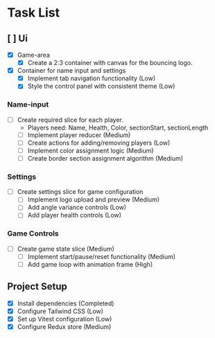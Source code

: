 # Task List

## [ ] Ui

- [x] Game-area
  - [x] Create a 2:3 container with canvas for the bouncing logo.
- [x] Container for name input and settings
  - [x] Implement tab navigation functionality (Low)
  - [x] Style the control panel with consistent theme (Low)

### Name-input

- [ ] Create required slice for each player.
  - Players need: Name, Health, Color, sectionStart, sectionLength
  - [ ] Implement player reducer (Medium)
  - [ ] Create actions for adding/removing players (Low)
  - [ ] Implement color assignment logic (Medium)
  - [ ] Create border section assignment algorithm (Medium)

### Settings

- [ ] Create settings slice for game configuration
  - [ ] Implement logo upload and preview (Medium)
  - [ ] Add angle variance controls (Low)
  - [ ] Add player health controls (Low)

### Game Controls

- [ ] Create game state slice (Medium)
  - [ ] Implement start/pause/reset functionality (Medium)
  - [ ] Add game loop with animation frame (High)

## Project Setup

- [x] Install dependencies (Completed)
- [x] Configure Tailwind CSS (Low)
- [x] Set up Vitest configuration (Low)
- [x] Configure Redux store (Medium)
